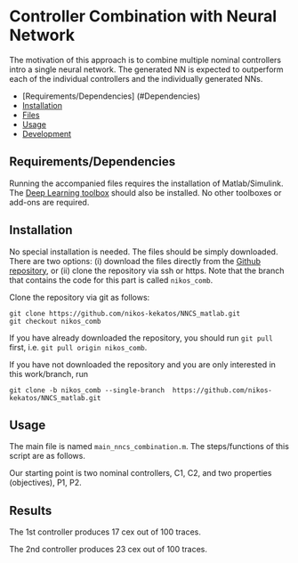 Controller Combination with Neural Network
===

The motivation of this approach is to combine multiple nominal controllers intro a single neural network. The generated NN is expected to outperform each of the individual controllers and the individually generated NNs.


- [Requirements/Dependencies] (#Dependencies)
- [Installation](#Installation)
- [Files](#Files)
- [Usage](#Usage)
- [Development](#Development)

Requirements/Dependencies <a name="Dependencies"></a>
---

Running the accompanied files requires the installation of Matlab/Simulink. The [Deep Learning toolbox](https://www.mathworks.com/products/deep-learning.html) should also be installed. No other toolboxes or add-ons are required.

Installation <a name="Installation"></a>
---
No special installation is needed. The files should be simply downloaded. There are two options: (i) download the files directly from the [Github repository](https://github.com/nikos-kekatos/NNCS_matlab), or (ii) clone the repository via ssh or https. Note that the branch that contains the code for this part is called ``nikos_comb``.

Clone the repository via git as follows:

```
git clone https://github.com/nikos-kekatos/NNCS_matlab.git
git checkout nikos_comb 
```

If you have already downloaded the repository, you should run `git pull` first, i.e. `git pull origin nikos_comb`.

If you have not downloaded the repository and you are only interested in this work/branch, run

` git clone -b nikos_comb --single-branch  https://github.com/nikos-kekatos/NNCS_matlab.git
` 


Usage <a name="Usage"></a>
---

The main file is named `main_nncs_combination.m`. The steps/functions of this script are as follows.

Our starting point is two nominal controllers, C1, C2, and two properties (objectives), P1, P2.



Results
---
The 1st controller produces 17 cex out of 100 traces.

The 2nd controller produces 23 cex out of 100 traces.